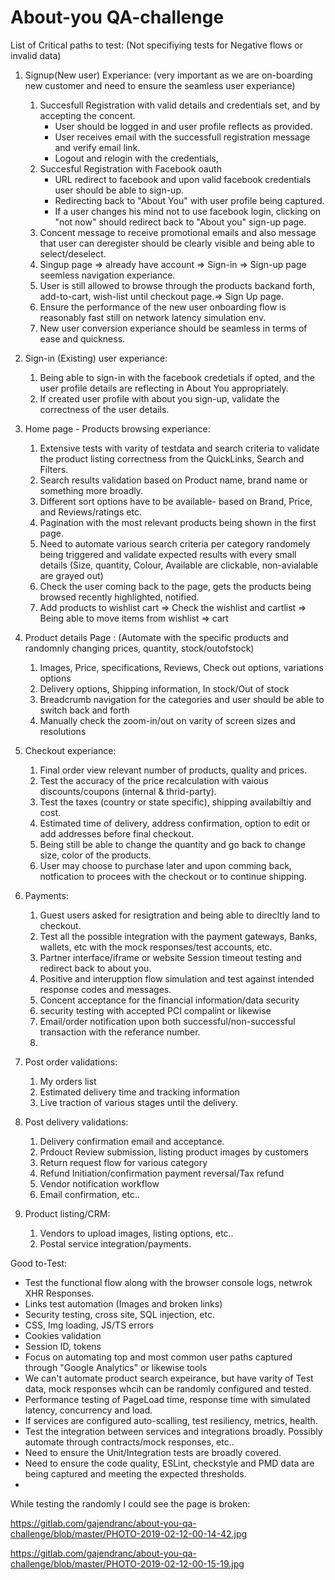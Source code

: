 # About-you QA-challenge

List of Critical paths to test: (Not specifiying tests for Negative flows or invalid data)

1. Signup(New user) Experiance: (very important as we are on-boarding new customer and need to ensure the seamless user experiance)
    1. Succesfull Registration with valid details and credentials set, and by accepting the concent.
        * User should be logged in and user profile reflects as provided.
        * User receives email with the successfull registration message and verify email link.
        * Logout and relogin with the credentials, 
    2. Succesful Registration with Facebook oauth 
        * URL redirect to facebook and upon valid facebook credentials user should be able to sign-up.
        * Redirecting back to "About You" with user profile being captured.
        * If a user changes his mind not to use facebook login, clicking on "not now" should redirect back to "About you" sign-up page.
    3. Concent message to receive promotional emails and also message that user can deregister should be clearly visible and being able to select/deselect.
    4. Singup page => already have account => Sign-in => Sign-up page seemless navigation experiance.
    5. User is still allowed to browse through the products backand forth, add-to-cart, wish-list until checkout page.=> Sign Up page. 
    6. Ensure the performance of the new user onboarding flow is reasonably fast still on network latency simulation env. 
    7. New user conversion experiance should be seamless in terms of ease and quickness.
    
2. Sign-in (Existing) user experiance:
    1.  Being able to sign-in with the facebook credetials if opted, and the user profile details are reflecting in About You appropriately.
    2.  If created user profile with about you sign-up, validate the correctness of the user details.
    
3. Home page - Products browsing experiance:
    1.  Extensive tests with varity of testdata and search criteria to validate the product listing correctness from the QuickLinks, Search and Filters.
    2.  Search results validation based on Product name, brand name or something more broadly.
    3.  Different sort options have to be available- based on Brand, Price, and Reviews/ratings etc.
    4.  Pagination with the most relevant products being shown in the first page.
    5.  Need to automate various search criteria per category randomely being triggered and validate expected results with every small details (Size, quantity, Colour, Available are clickable, non-avialable are grayed out)
    6.  Check the user coming back to the page, gets the products being browsed recently highlighted, notified.
    7.  Add products to wishlist cart => Check the wishlist and cartlist => Being able to move items from wishlist => cart
    
4. Product details Page : (Automate with the specific products and randomnly changing prices, quantity, stock/outofstock)
    1. Images, Price, specifications, Reviews, Check out options, variations options
    2. Delivery options, Shipping information, In stock/Out of stock
    3. Breadcrumb navigation for the categories and user should be able to switch back and forth
    4. Manually check the zoom-in/out on varity of screen sizes and resolutions
    
5. Checkout experiance:
    1.  Final order view relevant number of products, quality and prices.
    2.  Test the accuracy of the price recalculation with vaious discounts/coupons (internal & thrid-party).
    3.  Test the taxes (country or state specific), shipping availabiltiy and cost.
    4.  Estimated time of delivery, address confirmation, option to edit or add addresses before final checkout.
    5.  Being still be able to change the quantity and go back to change size, color of the products.
    6.  User may choose to purchase later and upon comming back, notfication to procees with the checkout or to continue shipping.

6. Payments:
    1.  Guest users asked for resigtration and being able to direcltly land to checkout.
    2.  Test all the possible integration with the payment gateways, Banks, wallets, etc with the mock responses/test accounts, etc.
    2.  Partner interface/iframe or website Session timeout testing and redirect back to about you.
    3.  Positive and interupption flow simulation and test against intended response codes and messages.
    4.  Concent acceptance for the financial information/data security
    5.  security testing with accepted PCI compalint or likewise
    6.  Email/order notification upon both successful/non-successful transaction with the referance number.
    7.  
7. Post order validations:
    1. My orders list
    2. Estimated delivery time and tracking information
    3. Live traction of various stages until the delivery.

8. Post delivery validations:
    1. Delivery confirmation email and acceptance.
    2. Prdouct Review submission, listing product images by customers
    2. Return request flow for various category
    3. Refund Initiation/confirmation payment reversal/Tax refund
    4. Vendor notification workflow
    5. Email confirmation, etc..
    
9. Product listing/CRM:
    1. Vendors to upload images, listing options, etc..
    2. Postal service integration/payments.


Good to-Test:
 - Test the functional flow along with the browser console logs, netwrok XHR Responses.
 - Links test automation (Images and broken links)
 - Security testing, cross site, SQL injection, etc.
 - CSS, Img loading, JS/TS errors
 - Cookies validation
 - Session ID, tokens
 - Focus on automating top and most common user paths captured through "Google Analytics" or likewise tools
 - We can't automate product search expeirance, but have varity of Test data, mock responses whcih can be randomly configured and tested. 
 - Performance testing of PageLoad time, response time with simulated latency, concurrency and load.
 - If services are configured auto-scalling, test resiliency, metrics, health.
 - Test the integration between services and integrations broadly. Possibly automate through contracts/mock responses, etc..
 - Need to ensure the Unit/Integration tests are broadly covered.
 - Need to ensure the code quality, ESLint, checkstyle and PMD data are being captured and meeting the expected thresholds.
 - 
 
While testing the randomly I could see the page is broken:

https://gitlab.com/gajendranc/about-you-qa-challenge/blob/master/PHOTO-2019-02-12-00-14-42.jpg

https://gitlab.com/gajendranc/about-you-qa-challenge/blob/master/PHOTO-2019-02-12-00-15-19.jpg